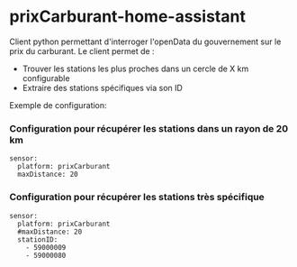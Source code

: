 # prixCarburant-home-assistant
Client python permettant d'interroger l'openData du gouvernement sur le prix du carburant.
Le client permet de :
 - Trouver les stations les plus proches dans un cercle de X km configurable
 - Extraire des stations spécifiques via son ID
 
 
Exemple de configuration:

### Configuration pour récupérer les stations dans un rayon de 20 km
```
sensor:
  platform: prixCarburant
  maxDistance: 20
```

### Configuration pour récupérer les stations très spécifique   
```
sensor:
  platform: prixCarburant
  #maxDistance: 20
  stationID:
    - 59000009
    - 59000080
```
